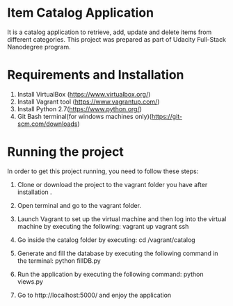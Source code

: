# Item Catalog Application
It is a catalog application to retrieve, add, update and delete items from
different categories. This project was prepared as part of Udacity Full-Stack Nanodegree program.

# Requirements and Installation

1. Install VirtualBox (https://www.virtualbox.org/)
2. Install Vagrant tool (https://www.vagrantup.com/)
3. Install Python 2.7(https://www.python.org/)
4. Git Bash terminal(for windows machines only)(https://git-scm.com/downloads)


# Running the project
In order to get this project running, you need to follow these steps:

  1. Clone or download the project to the vagrant folder you have after installation .
  2. Open terminal and go to the vagrant folder.
  3.  Launch Vagrant to set up the virtual machine and then log into the virtual machine by executing the following:
      vagrant up
      vagrant ssh
  3. Go inside the catalog folder by executing:
      cd /vagrant/catalog

  4. Generate and fill the database by executing the following command in the terminal:
        python fillDB.py
  5. Run the application by executing the following command:
      python views.py
  6. Go to http://localhost:5000/ and enjoy the application
